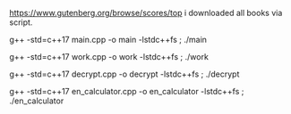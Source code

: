 https://www.gutenberg.org/browse/scores/top i downloaded all books via script.



g++ -std=c++17 main.cpp -o main -lstdc++fs ; ./main

g++ -std=c++17 work.cpp -o work -lstdc++fs ; ./work


g++ -std=c++17 decrypt.cpp -o decrypt -lstdc++fs ; ./decrypt




g++ -std=c++17 en_calculator.cpp -o en_calculator -lstdc++fs ; ./en_calculator
